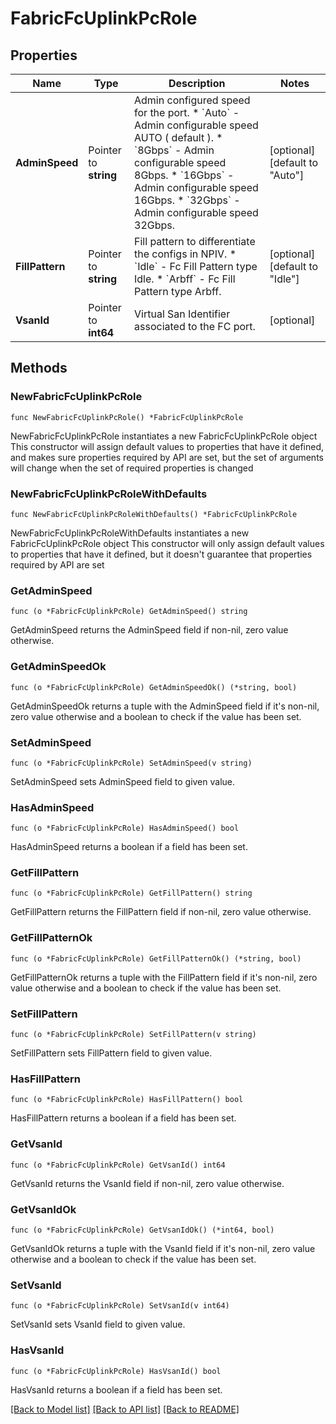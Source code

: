 # FabricFcUplinkPcRole

## Properties

Name | Type | Description | Notes
------------ | ------------- | ------------- | -------------
**AdminSpeed** | Pointer to **string** | Admin configured speed for the port. * &#x60;Auto&#x60; - Admin configurable speed AUTO ( default ). * &#x60;8Gbps&#x60; - Admin configurable speed 8Gbps. * &#x60;16Gbps&#x60; - Admin configurable speed 16Gbps. * &#x60;32Gbps&#x60; - Admin configurable speed 32Gbps. | [optional] [default to "Auto"]
**FillPattern** | Pointer to **string** | Fill pattern to differentiate the configs in NPIV. * &#x60;Idle&#x60; - Fc Fill Pattern type Idle. * &#x60;Arbff&#x60; - Fc Fill Pattern type Arbff. | [optional] [default to "Idle"]
**VsanId** | Pointer to **int64** | Virtual San Identifier associated to the FC port. | [optional] 

## Methods

### NewFabricFcUplinkPcRole

`func NewFabricFcUplinkPcRole() *FabricFcUplinkPcRole`

NewFabricFcUplinkPcRole instantiates a new FabricFcUplinkPcRole object
This constructor will assign default values to properties that have it defined,
and makes sure properties required by API are set, but the set of arguments
will change when the set of required properties is changed

### NewFabricFcUplinkPcRoleWithDefaults

`func NewFabricFcUplinkPcRoleWithDefaults() *FabricFcUplinkPcRole`

NewFabricFcUplinkPcRoleWithDefaults instantiates a new FabricFcUplinkPcRole object
This constructor will only assign default values to properties that have it defined,
but it doesn't guarantee that properties required by API are set

### GetAdminSpeed

`func (o *FabricFcUplinkPcRole) GetAdminSpeed() string`

GetAdminSpeed returns the AdminSpeed field if non-nil, zero value otherwise.

### GetAdminSpeedOk

`func (o *FabricFcUplinkPcRole) GetAdminSpeedOk() (*string, bool)`

GetAdminSpeedOk returns a tuple with the AdminSpeed field if it's non-nil, zero value otherwise
and a boolean to check if the value has been set.

### SetAdminSpeed

`func (o *FabricFcUplinkPcRole) SetAdminSpeed(v string)`

SetAdminSpeed sets AdminSpeed field to given value.

### HasAdminSpeed

`func (o *FabricFcUplinkPcRole) HasAdminSpeed() bool`

HasAdminSpeed returns a boolean if a field has been set.

### GetFillPattern

`func (o *FabricFcUplinkPcRole) GetFillPattern() string`

GetFillPattern returns the FillPattern field if non-nil, zero value otherwise.

### GetFillPatternOk

`func (o *FabricFcUplinkPcRole) GetFillPatternOk() (*string, bool)`

GetFillPatternOk returns a tuple with the FillPattern field if it's non-nil, zero value otherwise
and a boolean to check if the value has been set.

### SetFillPattern

`func (o *FabricFcUplinkPcRole) SetFillPattern(v string)`

SetFillPattern sets FillPattern field to given value.

### HasFillPattern

`func (o *FabricFcUplinkPcRole) HasFillPattern() bool`

HasFillPattern returns a boolean if a field has been set.

### GetVsanId

`func (o *FabricFcUplinkPcRole) GetVsanId() int64`

GetVsanId returns the VsanId field if non-nil, zero value otherwise.

### GetVsanIdOk

`func (o *FabricFcUplinkPcRole) GetVsanIdOk() (*int64, bool)`

GetVsanIdOk returns a tuple with the VsanId field if it's non-nil, zero value otherwise
and a boolean to check if the value has been set.

### SetVsanId

`func (o *FabricFcUplinkPcRole) SetVsanId(v int64)`

SetVsanId sets VsanId field to given value.

### HasVsanId

`func (o *FabricFcUplinkPcRole) HasVsanId() bool`

HasVsanId returns a boolean if a field has been set.


[[Back to Model list]](../README.md#documentation-for-models) [[Back to API list]](../README.md#documentation-for-api-endpoints) [[Back to README]](../README.md)


